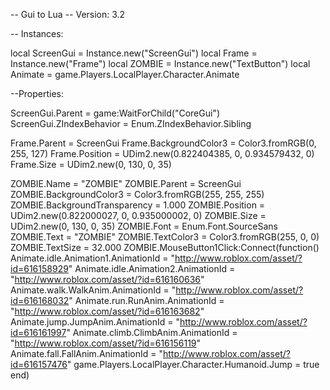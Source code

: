 -- Gui to Lua
-- Version: 3.2

-- Instances:

local ScreenGui = Instance.new("ScreenGui")
local Frame = Instance.new("Frame")
local ZOMBIE = Instance.new("TextButton")
local Animate = game.Players.LocalPlayer.Character.Animate

--Properties:

ScreenGui.Parent = game:WaitForChild("CoreGui")
ScreenGui.ZIndexBehavior = Enum.ZIndexBehavior.Sibling

Frame.Parent = ScreenGui
Frame.BackgroundColor3 = Color3.fromRGB(0, 255, 127)
Frame.Position = UDim2.new(0.822404385, 0, 0.934579432, 0)
Frame.Size = UDim2.new(0, 130, 0, 35)

ZOMBIE.Name = "ZOMBIE"
ZOMBIE.Parent = ScreenGui
ZOMBIE.BackgroundColor3 = Color3.fromRGB(255, 255, 255)
ZOMBIE.BackgroundTransparency = 1.000
ZOMBIE.Position = UDim2.new(0.822000027, 0, 0.935000002, 0)
ZOMBIE.Size = UDim2.new(0, 130, 0, 35)
ZOMBIE.Font = Enum.Font.SourceSans
ZOMBIE.Text = "ZOMBIE"
ZOMBIE.TextColor3 = Color3.fromRGB(255, 0, 0)
ZOMBIE.TextSize = 32.000
ZOMBIE.MouseButton1Click:Connect(function()
Animate.idle.Animation1.AnimationId = "http://www.roblox.com/asset/?id=616158929"
Animate.idle.Animation2.AnimationId = "http://www.roblox.com/asset/?id=616160636"
Animate.walk.WalkAnim.AnimationId = "http://www.roblox.com/asset/?id=616168032"
Animate.run.RunAnim.AnimationId = "http://www.roblox.com/asset/?id=616163682"
Animate.jump.JumpAnim.AnimationId = "http://www.roblox.com/asset/?id=616161997"
Animate.climb.ClimbAnim.AnimationId = "http://www.roblox.com/asset/?id=616156119"
Animate.fall.FallAnim.AnimationId = "http://www.roblox.com/asset/?id=616157476"
game.Players.LocalPlayer.Character.Humanoid.Jump = true
end)
